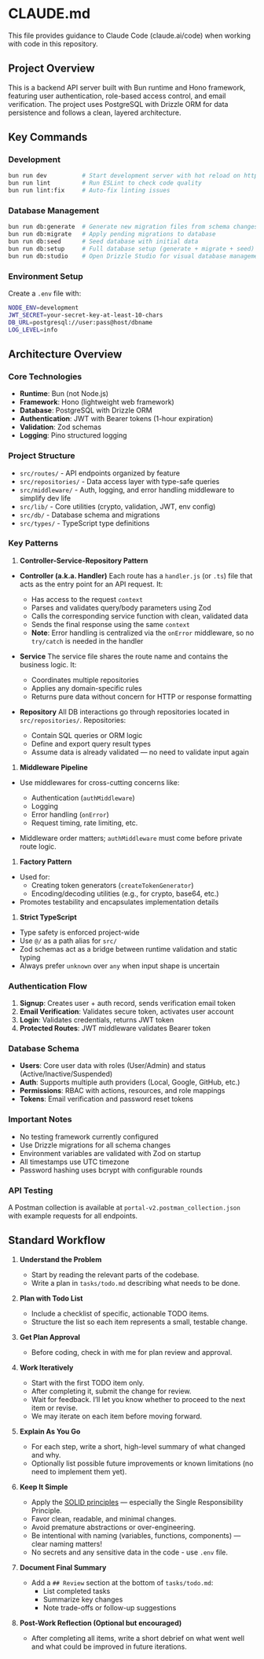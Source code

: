 # CLAUDE.md

This file provides guidance to Claude Code (claude.ai/code) when working with code in this repository.

## Project Overview

This is a backend API server built with Bun runtime and Hono framework, featuring user authentication, role-based access control, and email verification. The project uses PostgreSQL with Drizzle ORM for data persistence and follows a clean, layered architecture.

## Key Commands

### Development

```bash
bun run dev          # Start development server with hot reload on http://localhost:3000
bun run lint         # Run ESLint to check code quality
bun run lint:fix     # Auto-fix linting issues
```

### Database Management

```bash
bun run db:generate  # Generate new migration files from schema changes
bun run db:migrate   # Apply pending migrations to database
bun run db:seed      # Seed database with initial data
bun run db:setup     # Full database setup (generate + migrate + seed)
bun run db:studio    # Open Drizzle Studio for visual database management
```

### Environment Setup

Create a `.env` file with:

```bash
NODE_ENV=development
JWT_SECRET=your-secret-key-at-least-10-chars
DB_URL=postgresql://user:pass@host/dbname
LOG_LEVEL=info
```

## Architecture Overview

### Core Technologies

- **Runtime**: Bun (not Node.js)
- **Framework**: Hono (lightweight web framework)
- **Database**: PostgreSQL with Drizzle ORM
- **Authentication**: JWT with Bearer tokens (1-hour expiration)
- **Validation**: Zod schemas
- **Logging**: Pino structured logging

### Project Structure

- `src/routes/` - API endpoints organized by feature
- `src/repositories/` - Data access layer with type-safe queries
- `src/middleware/` - Auth, logging, and error handling middleware to simplify dev life
- `src/lib/` - Core utilities (crypto, validation, JWT, env config)
- `src/db/` - Database schema and migrations
- `src/types/` - TypeScript type definitions

### Key Patterns

1. **Controller-Service-Repository Pattern**

- **Controller (a.k.a. Handler)**
  Each route has a `handler.js` (or `.ts`) file that acts as the entry point for an API request. It:

  - Has access to the request `context`
  - Parses and validates query/body parameters using Zod
  - Calls the corresponding service function with clean, validated data
  - Sends the final response using the same `context`
  - **Note**: Error handling is centralized via the `onError` middleware, so no `try/catch` is needed in the handler

- **Service**
  The service file shares the route name and contains the business logic. It:

  - Coordinates multiple repositories
  - Applies any domain-specific rules
  - Returns pure data without concern for HTTP or response formatting

- **Repository**
  All DB interactions go through repositories located in `src/repositories/`. Repositories:
  - Contain SQL queries or ORM logic
  - Define and export query result types
  - Assume data is already validated — no need to validate input again

1. **Middleware Pipeline**

- Use middlewares for cross-cutting concerns like:

  - Authentication (`authMiddleware`)
  - Logging
  - Error handling (`onError`)
  - Request timing, rate limiting, etc.

- Middleware order matters; `authMiddleware` must come before private route logic.

1. **Factory Pattern**

- Used for:
  - Creating token generators (`createTokenGenerator`)
  - Encoding/decoding utilities (e.g., for crypto, base64, etc.)
- Promotes testability and encapsulates implementation details

1. **Strict TypeScript**

- Type safety is enforced project-wide
- Use `@/` as a path alias for `src/`
- Zod schemas act as a bridge between runtime validation and static typing
- Always prefer `unknown` over `any` when input shape is uncertain

### Authentication Flow

1. **Signup**: Creates user + auth record, sends verification email token
2. **Email Verification**: Validates secure token, activates user account
3. **Login**: Validates credentials, returns JWT token
4. **Protected Routes**: JWT middleware validates Bearer token

### Database Schema

- **Users**: Core user data with roles (User/Admin) and status (Active/Inactive/Suspended)
- **Auth**: Supports multiple auth providers (Local, Google, GitHub, etc.)
- **Permissions**: RBAC with actions, resources, and role mappings
- **Tokens**: Email verification and password reset tokens

### Important Notes

- No testing framework currently configured
- Use Drizzle migrations for all schema changes
- Environment variables are validated with Zod on startup
- All timestamps use UTC timezone
- Password hashing uses bcrypt with configurable rounds

### API Testing

A Postman collection is available at `portal-v2.postman_collection.json` with example requests for all endpoints.

## Standard Workflow

1. **Understand the Problem**

   - Start by reading the relevant parts of the codebase.
   - Write a plan in `tasks/todo.md` describing what needs to be done.

2. **Plan with Todo List**

   - Include a checklist of specific, actionable TODO items.
   - Structure the list so each item represents a small, testable change.

3. **Get Plan Approval**

   - Before coding, check in with me for plan review and approval.

4. **Work Iteratively**

   - Start with the first TODO item only.
   - After completing it, submit the change for review.
   - Wait for feedback. I’ll let you know whether to proceed to the next item or revise.
   - We may iterate on each item before moving forward.

5. **Explain As You Go**

   - For each step, write a short, high-level summary of what changed and why.
   - Optionally list possible future improvements or known limitations (no need to implement them yet).

6. **Keep It Simple**

   - Apply the [SOLID principles](https://en.wikipedia.org/wiki/SOLID) — especially the Single Responsibility Principle.
   - Favor clean, readable, and minimal changes.
   - Avoid premature abstractions or over-engineering.
   - Be intentional with naming (variables, functions, components) — clear naming matters!
   - No secrets and any sensitive data in the code - use `.env` file.

7. **Document Final Summary**

   - Add a `## Review` section at the bottom of `tasks/todo.md`:
     - List completed tasks
     - Summarize key changes
     - Note trade-offs or follow-up suggestions

8. **Post-Work Reflection (Optional but encouraged)**
   - After completing all items, write a short debrief on what went well and what could be improved in future iterations.
